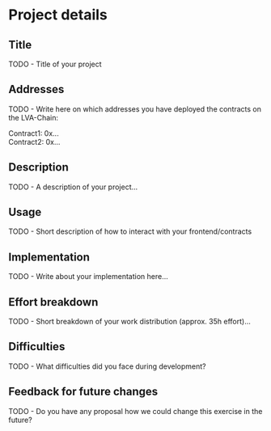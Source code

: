 # Project details

## Title

TODO - Title of your project

## Addresses

TODO - Write here on which addresses you have deployed the contracts on the LVA-Chain:

Contract1: 0x...      
Contract2: 0x...

## Description

TODO - A description of your project...

## Usage

TODO - Short description of how to interact with your frontend/contracts

## Implementation

TODO - Write about your implementation here...

## Effort breakdown

TODO - Short breakdown of your work distribution (approx. 35h effort)...

## Difficulties

TODO - What difficulties did you face during development?

## Feedback for future changes

TODO - Do you have any proposal how we could change this exercise in the future?
